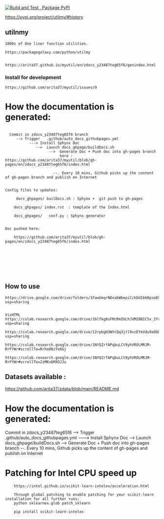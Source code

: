 
[![Build and Test , Package PyPI](https://github.com/arita37/myutil/actions/workflows/build%20and%20release.yml/badge.svg)](https://github.com/arita37/myutil/actions/workflows/build%20and%20release.yml)

[     https://pypi.org/project/utilmy/#history ](https://pypi.org/project/utilmy/#history)



## utilnmy
    1000s of One liner function utilities.
    
    https://packagegalaxy.com/python/utilmy


    https://arita37.github.io/myutil/en/zdocs_y23487teg65f6/genindex.html


### Install for development

    https://github.com/arita37/myutil/issues/9






 # How the documentation is generated:
```

  Commit in zdocs_y23487teg65f6 branch
     --> Trigger   .github/auto_docs_githubpages.yml
           ---> Install Sphynx Doc
              -->  Launch docs_ghpage/buildDocs.sh
                    -->  Generate Doc + Push doc into gh-pages branch
                         here :   https://github.com/arita37/myutil/blob/gh-pages/en/zdocs_y23487teg65f6/index.html
                         
                      --. Every 10 mins, Github picks up the content of gh-pages branch and publish on Internet


Config files to updates:

     docs_ghpages/ builDocs.sh : Sphynx +  git push to gh-pages

    docs_ghpages/ index.rst  : template of the Index.html

    docs_ghpages/   conf.py : Sphynx generator


Doc pushed here:

    https://github.com/arita37/myutil/blob/gh-pages/en/zdocs_y23487teg65f6/index.html








```

## How to use 
 
    https://drive.google.com/drive/folders/1FawUmqrNOxabWbepiCchDd1b60pseDXm?usp=sharing
 

    VizHTML
    https://colab.research.google.com/drive/1blfkg8sFMcRmIULhJVMZ8BIC5x_2YrDl?usp=sharing

    https://colab.research.google.com/drive/12rpbgH3WYcQq3jtl9vzEYeVdu9a9GOM_?usp=sharing 
    
    https://colab.research.google.com/drive/1NYQZrfAPqbuLCt9yhVROLMRJM-RrFYWr#scrollTo=Rrho08zYe6Gj

    https://colab.research.google.com/drive/1NYQZrfAPqbuLCt9yhVROLMRJM-RrFYWr#scrollTo=2zMKv6MXOJJu


 

 ## Datasets available :
 
 https://github.com/arita37/zdata/blob/main/README.md
 



 # How the documentation is generated:

  Commit in zdocs_y23487teg65f6
     --> Trigger   .github/auto_docs_githubpages.yml
           ---> Install Sphynx Doc
              -->  Launch docs_ghpage/buildDocs.sh
                    -->  Generate Doc + Push doc into gh-pages branch
                      --. Every 10 mins, Github picks up the content of gh-pages and publish on Internet


                      

 
 
 

 #   Patching for Intel CPU speed up

        https://intel.github.io/scikit-learn-intelex/acceleration.html

        Through global patching to enable patching for your scikit-learn installation for all further runs:
        python sklearnex.glob patch_sklearn

        pip install scikit-learn-intelex
 


